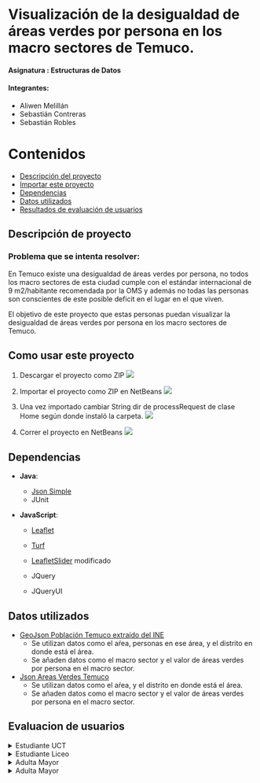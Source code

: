 # Visualización de la desigualdad de áreas verdes por persona en los macro sectores de Temuco.

#### Asignatura : Estructuras de Datos
#### Integrantes: 
+ Aliwen Melillán
+ Sebastián Contreras
+ Sebastián Robles

# Contenidos

   * [Descripción del proyecto](#descripción-de-proyecto)
   * [Importar este proyecto](#como-usar-este-proyecto)
   * [Dependencias](#dependencias)
   * [Datos utilizados](#datos-utilizados)
   * [Resultados de evaluación de usuarios](#evaluacion-de-usuarios)   
   
## Descripción de proyecto
### Problema que se intenta resolver:
En Temuco existe una desigualdad de áreas verdes por persona, no todos los macro sectores de esta ciudad cumple con el estándar internacional de 9 m2/habitante recomendada por la OMS y además no todas las personas son conscientes de este posible deficit en el lugar en el que viven.

El objetivo de este proyecto que estas personas puedan visualizar la desigualdad de áreas verdes por persona en los macro sectores de Temuco.


## Como usar este proyecto

1. Descargar el proyecto como ZIP 
![](https://i.imgur.com/7g0QZNs.png)

2. Importar el proyecto como ZIP en NetBeans
![](https://i.imgur.com/HfA1XpY.png)

3. Una vez importado cambiar String dir de processRequest de clase Home según donde instaló la carpeta.
![](https://i.imgur.com/0N2IAWa.png)

4. Correr el proyecto en NetBeans
![](https://i.imgur.com/CsiBokA.png)

## Dependencias

+ **Java**: 
  + [Json Simple](https://code.google.com/archive/p/json-simple/)
  + JUnit

+ **JavaScript**:

  + [Leaflet](https://leafletjs.com/)

  + [Turf](https://github.com/Turfjs/turf)

  + [LeafletSlider](https://github.com/dwilhelm89/LeafletSlider) modificado

  + JQuery

  + JQueryUI
  
## Datos utilizados

+ [GeoJson Población Temuco extraído del INE](http://ine-chile.maps.arcgis.com/apps/webappviewer/index.html?id=bc3cfbd4feec49699c11e813ae9a629f)
  + Se utilizan datos como el aŕea, personas en ese área, y el distrito en donde está el área.
  + Se añaden datos como el macro sector y el valor de áreas verdes por persona en el macro sector.
+ [Json Areas Verdes Temuco](http://datos.cedeus.cl/layers/geonode:areas_verdes_prc)
  + Se utilizan datos como el aŕea, y el distrito en donde está el área.
  + Se añaden datos como el macro sector y el valor de áreas verdes por persona en el macro sector.
  
  
  
## Evaluacion de usuarios

<details><summary>Estudiante UCT</summary>
<p>

<img src="https://i.imgur.com/gZYrgo3.jpg" alt="Estudiante UCTt" width="500" height="300">

#### Observaciones
* __¿Estima si en el lugar en el que vive existe escasez de áreas verdes?__
  - No.
* __¿Fue necesario explicarle lo que mostraba el mapa?__
  - No, con la leyenda mostrada en el mapa fue suficiente.
* __¿Le fue posible encontrar su sector y verificar si había escasez de áreas verdes?__
  - Sí, su sector era Pueblo Nuevo.



</p>
</details>

<details><summary>Estudiante Liceo</summary>
<p>
  
<img src="https://i.imgur.com/r8OTf9y.jpg" alt="Estudiante Liceo" width="500" height="300">

#### Observaciones
* __¿Estima si en el lugar en el que vive existe escasez de áreas verdes?__
  - No.
* __¿Fue necesario explicarle lo que mostraba el mapa?__
  - Sí, no fue suficiente con lo que se mostraba en la leyenda del mapa.
* __¿Le fue posible encontrar su sector y verificar si había escasez de áreas verdes?__
  - Sí, su sector era Pueblo Nuevo.


</p>
</details>

<details><summary>Adulta Mayor</summary>
<p>
  
<img src="https://i.imgur.com/5wMzOpv.jpg" alt="Adulta Mayor" width="500" height="300">

#### Observaciones
* __¿Estima si en el lugar en el que vive existe escasez de áreas verdes?__
  - No, al contrario,piensa que el sector en donde vive hay muchas áreas verdes.
* __¿Fue necesario explicarle lo que mostraba el mapa?__
  - Sí, por problemas de visión. Con explicar el modo de uso y herramientas de la página lo entendió mejor.
* __¿Le fue posible encontrar su sector y verificar si había escasez de áreas verdes?__
  - En un principio no, pero al mover el mapa logró encontrar el sector. Su sector era Labranza y se dió cuenta que habia menos áreas verdes de lo que pensaba.


</p>
</details>

<details><summary>Adulta Mayor</summary>
<p>
  
<img src="https://i.imgur.com/AKUmXysg.jpg" alt="Adulta Mayor" width="418" height="300">

#### Observaciones
__Esta persona vive en Villarrica__
* __¿Fue necesario explicarle lo que mostraba el mapa?__
  - Sí, al principio no logró identificar que lugar se mostraba en el mapa.
* __¿Le fue posible identificar la finalidad de la leyenda del mapa?__
  - Determinó inmediatamente una relación entre los colores y el significado esperado (rojo como situación adversa, colores claros para lo contrario). Luego de leer el resto de información del mapa y de la página entendió completamente la finalidad.
* __Luego de ver el mapa, ¿cambia su percepción respecto a la ciudad de Temuco y sus áreas verdes?__
  - No, siempre consideró que en Temuco eran escasas, aunque le sorprende que el centro de Temuco aparezca sin escasez.


</p>
</details>



